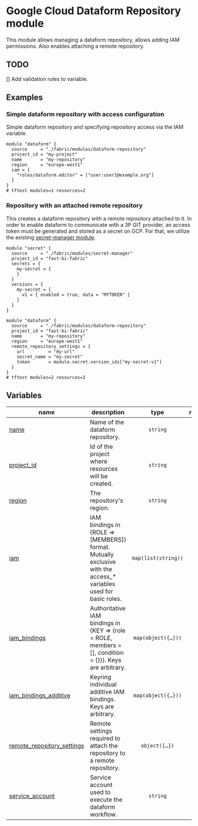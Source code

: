 # Google Cloud Dataform Repository module

This module allows managing a dataform repository, allows adding IAM permissions. Also enables attaching a remote repository.

## TODO
[] Add validation rules to variable.

## Examples

### Simple dataform repository with access configuration

Simple dataform repository and specifying repository access via the IAM variable.

```hcl
module "dataform" {
  source     = "./fabric/modules/dataform-repository"
  project_id = "my-project"
  name       = "my-repository"
  region     = "europe-west1"
  iam = {
    "roles/dataform.editor" = ["user:user1@example.org"]
  }
}
# tftest modules=1 resources=2
```

### Repository with an attached remote repository

This creates a dataform repository with a remote repository attached to it. In order to enable dataform to communicate with a 3P GIT provider, an access token must be generated and stored as a secret on GCP. For that, we utilize the existing [secret-manager module](https://github.com/GoogleCloudPlatform/cloud-foundation-fabric/tree/master/modules/secret-manager).

```hcl
module "secret" {
  source     = "./fabric/modules/secret-manager"
  project_id = "fast-bi-fabric"
  secrets = {
    my-secret = {
    }
  }
  versions = {
    my-secret = {
      v1 = { enabled = true, data = "MYTOKEN" }
    }
  }
}

module "dataform" {
  source     = "./fabric/modules/dataform-repository"
  project_id = "fast-bi-fabric"
  name       = "my-repository"
  region     = "europe-west1"
  remote_repository_settings = {
    url         = "my-url"
    secret_name = "my-secret"
    token       = module.secret.version_ids["my-secret:v1"]
  }
}
# tftest modules=2 resources=3
```
<!-- BEGIN TFDOC -->
## Variables

| name | description | type | required | default |
|---|---|:---:|:---:|:---:|
| [name](variables.tf#L54) | Name of the dataform repository. | <code>string</code> | ✓ |  |
| [project_id](variables.tf#L59) | Id of the project where resources will be created. | <code>string</code> | ✓ |  |
| [region](variables.tf#L64) | The repository's region. | <code>string</code> | ✓ |  |
| [iam](variables.tf#L17) | IAM bindings in {ROLE => [MEMBERS]} format. Mutually exclusive with the access_* variables used for basic roles. | <code>map&#40;list&#40;string&#41;&#41;</code> |  | <code>&#123;&#125;</code> |
| [iam_bindings](variables.tf#L24) | Authoritative IAM bindings in {KEY => {role = ROLE, members = [], condition = {}}}. Keys are arbitrary. | <code title="map&#40;object&#40;&#123;&#10;  members &#61; list&#40;string&#41;&#10;  role    &#61; string&#10;  condition &#61; optional&#40;object&#40;&#123;&#10;    expression  &#61; string&#10;    title       &#61; string&#10;    description &#61; optional&#40;string&#41;&#10;  &#125;&#41;&#41;&#10;&#125;&#41;&#41;">map&#40;object&#40;&#123;&#8230;&#125;&#41;&#41;</code> |  | <code>&#123;&#125;</code> |
| [iam_bindings_additive](variables.tf#L39) | Keyring individual additive IAM bindings. Keys are arbitrary. | <code title="map&#40;object&#40;&#123;&#10;  member &#61; string&#10;  role   &#61; string&#10;  condition &#61; optional&#40;object&#40;&#123;&#10;    expression  &#61; string&#10;    title       &#61; string&#10;    description &#61; optional&#40;string&#41;&#10;  &#125;&#41;&#41;&#10;&#125;&#41;&#41;">map&#40;object&#40;&#123;&#8230;&#125;&#41;&#41;</code> |  | <code>&#123;&#125;</code> |
| [remote_repository_settings](variables.tf#L69) | Remote settings required to attach the repository to a remote repository. | <code title="object&#40;&#123;&#10;  url            &#61; optional&#40;string&#41;&#10;  branch         &#61; optional&#40;string, &#34;main&#34;&#41;&#10;  secret_name    &#61; optional&#40;string&#41;&#10;  secret_version &#61; optional&#40;string, &#34;v1&#34;&#41;&#10;  token          &#61; optional&#40;string&#41;&#10;&#125;&#41;">object&#40;&#123;&#8230;&#125;&#41;</code> |  | <code>null</code> |
| [service_account](variables.tf#L81) | Service account used to execute the dataform workflow. | <code>string</code> |  | <code>&#34;&#34;</code> |
<!-- END TFDOC -->
